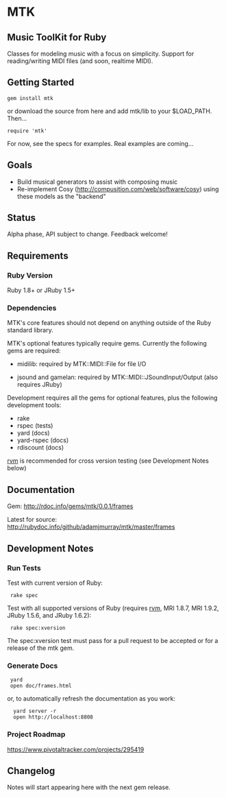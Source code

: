 MTK
===

Music ToolKit for Ruby
----------------------

Classes for modeling music with a focus on simplicity. Support for reading/writing MIDI files (and soon, realtime MIDI).



Getting Started
---------------

    gem install mtk

or download the source from here and add mtk/lib to your $LOAD_PATH. Then...

    require 'mtk'

For now, see the specs for examples. Real examples are coming...



Goals
-----

* Build musical generators to assist with composing music
* Re-implement Cosy (http://compusition.com/web/software/cosy) using these models as the "backend"



Status
------

Alpha phase, API subject to change. Feedback welcome!



Requirements
------------

### Ruby Version

Ruby 1.8+ or JRuby 1.5+


### Dependencies

MTK's core features should not depend on anything outside of the Ruby standard library.

MTK's optional features typically require gems. Currently the following gems are required:

* midilib: required by MTK::MIDI::File for file I/O

* jsound and gamelan: required by MTK::MIDI::JSoundInput/Output (also requires JRuby)

Development requires all the gems for optional features, plus the following development tools:

* rake
* rspec (tests)
* yard (docs)
* yard-rspec (docs)
* rdiscount (docs)

[rvm](https://rvm.beginrescueend.com/) is recommended for cross version testing (see Development Notes below)



Documentation
-------------

Gem: http://rdoc.info/gems/mtk/0.0.1/frames

Latest for source: http://rubydoc.info/github/adamjmurray/mtk/master/frames



Development Notes
-----------------

### Run Tests ###

Test with current version of Ruby:

     rake spec

Test with all supported versions of Ruby (requires [rvm](https://rvm.beginrescueend.com/), MRI 1.8.7, MRI 1.9.2, JRuby 1.5.6, and JRuby 1.6.2):

     rake spec:xversion

The spec:xversion test must pass for a pull request to be accepted or for a release of the mtk gem.


### Generate Docs ###

     yard
     open doc/frames.html

or, to automatically refresh the documentation as you work:

      yard server -r
      open http://localhost:8808


### Project Roadmap ###

https://www.pivotaltracker.com/projects/295419



Changelog
---------

Notes will start appearing here with the next gem release.